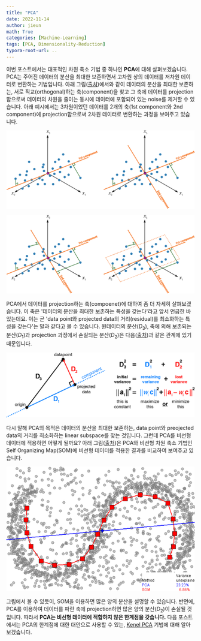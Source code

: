 ```yaml
---
title: "PCA"
date: 2022-11-14
author: jieun
math: True
categories: [Machine-Learning]
tags: [PCA, Dimensionality-Reduction]
typora-root-url: ..
---
```


이번 포스트에서는 대표적인 차원 축소 기법 중 하나인 **PCA**에 대해 살펴보겠습니다. PCA는 주어진 데이터의 분산을 최대한 보존하면서 고차원 상의 데이터를 저차원 데이터로 변환하는 기법입니다. 아래 그림([출처](https://learnche.org/pid/latent-variable-modelling/principal-component-analysis/geometric-explanation-of-pca))에서와 같이 데이터의 분산을 최대한 보존하는, 서로 직교(orthogonal)하는 축(component)을 찾고 그 축에 데이터를 projection함으로써 데이터의 차원을 줄이는 동시에 데이터에 포함되어 있는 noise를 제거할 수 있습니다. 아래 예시에서는 3차원이었던 데이터를 2개의 축(1st component와 2nd component)에 projection함으로써 2차원 데이터로 변환하는 과정을 보여주고 있습니다.

![](/assets/img/pca/geometric-PCA-5-and-6-first-component-with-projections-and-second-component.jpg)

![](/assets/img/pca/geometric-PCA-7-and-8-second-component-and-both-components.jpg)

PCA에서 데이터를 projection하는 축(compoenet)에 대하여 좀 더 자세히 살펴보겠습니다. 이 축은 '데이터의 분산을 최대한 보존하는 특성을 갖는다'라고 앞서 언급한 바 있는데요. 이는 곧 'data point와 projected data의 거리(residual)를 최소화하는 특성을 갖는다'는 말과 같다고 볼 수 있습니다. 원데이터의 분산($D_3$), 축에 의해 보존되는 분산($D_1$)과 projection 과정에서 손실되는 분산($D_2$)은 다음([출처](https://alexhwilliams.info/itsneuronalblog/2016/03/27/pca/))과 같은 관계에 있기 때문입니다.

![](/assets/img/pca/projection_intuition.jpg)

다시 말해 PCA의 목적은 데이터의 분산을 최대한 보존하는, data point와 preojected data의 거리를 최소화하는 linear subspace를 찾는 것입니다. 그런데 PCA를 비선형 데이터에 적용하면 어떻게 될까요? 아래 그림([출처](https://www.analyticsvidhya.com/blog/2017/03/questions-dimensionality-reduction-data-scientist/))은 PCA와 비선형 차원 축소 기법인 Self Organizing Map(SOM)에 비선형 데이터를 적용한 결과를 비교하여 보여주고 있습니다. 

![](/assets/img/pca/pca_linear.jpg)

그림에서 볼 수 있듯이, SOM을 이용하면 많은 양의 분산을 설명할 수 있습니다. 반면에, PCA를 이용하여 데이터를 파란 축에 projection하면 많은 양의 분산($D_2$)이 손실될 것입니다. 따라서 **PCA는 비선형 데이터에 적합하지 않은 한계점을 갖습니다.** 다음 포스트에서는 PCA의 한계점에 대한 대안으로 사용할 수 있는, [Kenel PCA](https://jieun121070.github.io/posts/Kernel-PCA/) 기법에 대해 알아보겠습니다.